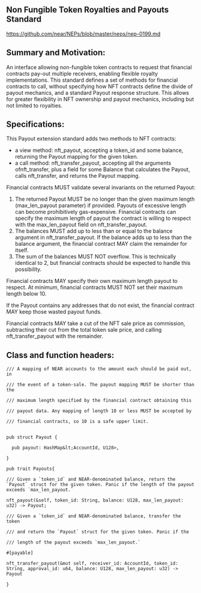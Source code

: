## **Non Fungible Token Royalties and Payouts Standard**

https://github.com/near/NEPs/blob/master/neps/nep-0199.md

## **Summary and Motivation:**

An interface allowing non-fungible token contracts to request that financial contracts pay-out multiple receivers, enabling flexible royalty implementations. This standard defines a set of methods for financial contracts to call, without specifying how NFT contracts define the divide of payout mechanics, and a standard Payout response structure. This allows for greater flexibility in NFT ownership and payout mechanics, including but not limited to royalties.

## **Specifications**:

This Payout extension standard adds two methods to NFT contracts:

- a view method: nft_payout, accepting a token_id and some balance, returning the Payout mapping for the given token.
- a call method: nft_transfer_payout, accepting all the arguments ofnft_transfer, plus a field for some Balance that calculates the Payout, calls nft_transfer, and returns the Payout mapping.

Financial contracts MUST validate several invariants on the returned Payout:

1. The returned Payout MUST be no longer than the given maximum length (max_len_payout parameter) if provided. Payouts of excessive length can become prohibitively gas-expensive. Financial contracts can specify the maximum length of payout the contract is willing to respect with the max_len_payout field on nft_transfer_payout.
2. The balances MUST add up to less than or equal to the balance argument in nft_transfer_payout. If the balance adds up to less than the balance argument, the financial contract MAY claim the remainder for itself.
3. The sum of the balances MUST NOT overflow. This is technically identical to 2, but financial contracts should be expected to handle this possibility.

Financial contracts MAY specify their own maximum length payout to respect. At minimum, financial contracts MUST NOT set their maximum length below 10.

If the Payout contains any addresses that do not exist, the financial contract MAY keep those wasted payout funds.

Financial contracts MAY take a cut of the NFT sale price as commission, subtracting their cut from the total token sale price, and calling nft_transfer_payout with the remainder.

## **Class and function headers:**

```
/// A mapping of NEAR accounts to the amount each should be paid out, in

/// the event of a token-sale. The payout mapping MUST be shorter than the

/// maximum length specified by the financial contract obtaining this

/// payout data. Any mapping of length 10 or less MUST be accepted by

/// financial contracts, so 10 is a safe upper limit.


pub struct Payout {

  pub payout: HashMap&lt;AccountId, U128>,

}
```

```
pub trait Payouts{

/// Given a `token_id` and NEAR-denominated balance, return the `Payout` struct for the given token. Panic if the length of the payout exceeds `max_len_payout.`

nft_payout(&self, token_id: String, balance: U128, max_len_payout: u32) -> Payout;

/// Given a `token_id` and NEAR-denominated balance, transfer the token

/// and return the `Payout` struct for the given token. Panic if the

/// length of the payout exceeds `max_len_payout.`

#[payable]

nft_transfer_payout(&mut self, receiver_id: AccountId, token_id: String, approval_id: u64, balance: U128, max_len_payout: u32) -> Payout

}
```
